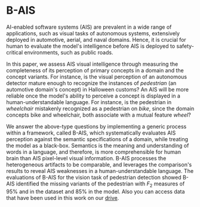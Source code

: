 # B-AIS
   AI-enabled software systems (AIS) are prevalent in a wide range of applications, such as visual tasks of autonomous systems, extensively deployed in automotive, aerial, and naval domains. Hence, it is crucial for human to evaluate the model's intelligence before AIS is deployed to safety-critical environments, such as public roads. 
 
 In this paper, we assess AIS visual intelligence through measuring the completeness of its perception of primary concepts in a domain and the concept variants. For instance, is the visual perception of an autonomous detector mature enough to recognize the instances of  *pedestrian* (an automotive domain's concept) in Halloween customs? An AIS will be more reliable once the model's ability to perceive a concept is displayed in a human-understandable language. For instance, is the pedestrian in *wheelchair* mistakenly recognized as a pedestrian on *bike*, since the domain concepts bike and wheelchair, both associate with a mutual feature *wheel*? 
 
 We answer the above-type questions by implementing a generic process within a framework, called B-AIS, which systematically evaluates AIS perception against the semantic specifications of a domain, while treating the model as a black-box. Semantics is the meaning and understanding of words in a language, and therefore, is more comprehensible for human brain than AIS pixel-level visual information. B-AIS processes the heterogeneous artifacts to be comparable, and leverages the comparison's results to reveal AIS weaknesses in a human-understandable language. The evaluations of B-AIS for the vision task of pedestrian detection showed B-AIS identified the missing variants of the pedestrian with $F_{2}$ measures of 95\% and in the dataset and 85\% in the model.
Also you can access data that have been used in this work on our [drive](https://drive.google.com/drive/folders/1NuO9D6Y78YKQ2ivdMbRwaD1Du7ClOfzz?usp=sharing).

